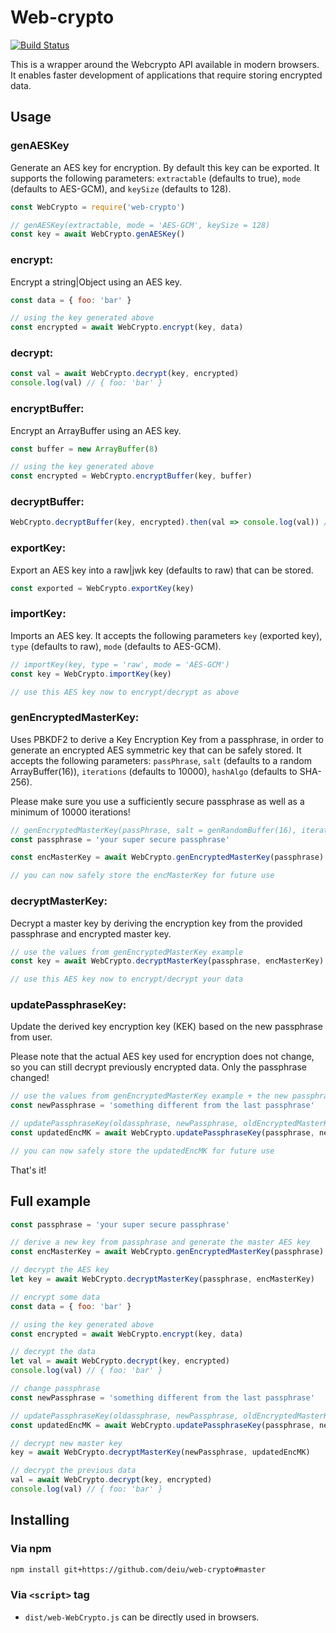 # Web-crypto

[![Build Status](https://travis-ci.org/deiu/web-crypto.svg?branch=master)](https://travis-ci.org/deiu/web-crypto)

This is a wrapper around the Webcrypto API available in modern browsers. It enables faster
development of applications that require storing encrypted data.

## Usage

### genAESKey

Generate an AES key for encryption. By default this key can be exported. It supports the
following parameters: `extractable` (defaults to true), `mode` (defaults to AES-GCM), and
`keySize` (defaults to 128).


```js
const WebCrypto = require('web-crypto')

// genAESKey(extractable, mode = 'AES-GCM', keySize = 128)
const key = await WebCrypto.genAESKey()
```

### encrypt:

Encrypt a string|Object using an AES key.

```js
const data = { foo: 'bar' }

// using the key generated above
const encrypted = await WebCrypto.encrypt(key, data)
```

### decrypt:

```js
const val = await WebCrypto.decrypt(key, encrypted)
console.log(val) // { foo: 'bar' }
```

### encryptBuffer:

Encrypt an ArrayBuffer using an AES key.

```js
const buffer = new ArrayBuffer(8)

// using the key generated above
const encrypted = WebCrypto.encryptBuffer(key, buffer)
```

### decryptBuffer:

```js
WebCrypto.decryptBuffer(key, encrypted).then(val => console.log(val)) // ArrayBuffer {}
```

### exportKey:

Export an AES key into a raw|jwk key (defaults to raw) that can be stored.

```js
const exported = WebCrypto.exportKey(key)
```

### importKey:

Imports an AES key. It accepts the following parameters `key` (exported key), `type` (defaults
to raw), `mode` (defaults to AES-GCM).

```js
// importKey(key, type = 'raw', mode = 'AES-GCM')
const key = WebCrypto.importKey(key)

// use this AES key now to encrypt/decrypt as above
```


### genEncryptedMasterKey:

Uses PBKDF2 to derive a Key Encryption Key from a passphrase, in order to generate an encrypted
AES symmetric key that can be safely stored. It accepts the following parameters: `passPhrase`,
`salt` (defaults to a random ArrayBuffer(16)), `iterations` (defaults to 10000), `hashAlgo`
(defaults to SHA-256).

Please make sure you use a sufficiently secure passphrase as well as a minimum of 10000 iterations!

```js
// genEncryptedMasterKey(passPhrase, salt = genRandomBuffer(16), iterations = 100000, hashAlgo = 'SHA-256')
const passphrase = 'your super secure passphrase'

const encMasterKey = await WebCrypto.genEncryptedMasterKey(passphrase)

// you can now safely store the encMasterKey for future use
```

### decryptMasterKey:

Decrypt a master key by deriving the encryption key from the provided passphrase and encrypted
master key.

```js
// use the values from genEncryptedMasterKey example
const key = await WebCrypto.decryptMasterKey(passphrase, encMasterKey)

// use this AES key now to encrypt/decrypt your data
```


### updatePassphraseKey:

Update the derived key encryption key (KEK) based on the new passphrase from user.

Please note that the actual AES key used for encryption does not change, so you can still
decrypt previously encrypted data. Only the passphrase changed!

```js
// use the values from genEncryptedMasterKey example + the new passphrase
const newPassphrase = 'something different from the last passphrase'

// updatePassphraseKey(oldassphrase, newPassphrase, oldEncryptedMasterKey)
const updatedEncMK = await WebCrypto.updatePassphraseKey(passphrase, newPassphrase, encMasterKey)

// you can now safely store the updatedEncMK for future use
```

That's it!


## Full example

```js
const passphrase = 'your super secure passphrase'

// derive a new key from passphrase and generate the master AES key
const encMasterKey = await WebCrypto.genEncryptedMasterKey(passphrase)

// decrypt the AES key
let key = await WebCrypto.decryptMasterKey(passphrase, encMasterKey)

// encrypt some data
const data = { foo: 'bar' }

// using the key generated above
const encrypted = await WebCrypto.encrypt(key, data)

// decrypt the data
let val = await WebCrypto.decrypt(key, encrypted)
console.log(val) // { foo: 'bar' }

// change passphrase
const newPassphrase = 'something different from the last passphrase'

// updatePassphraseKey(oldassphrase, newPassphrase, oldEncryptedMasterKey)
const updatedEncMK = await WebCrypto.updatePassphraseKey(passphrase, newPassphrase, encMasterKey)

// decrypt new master key
key = await WebCrypto.decryptMasterKey(newPassphrase, updatedEncMK)

// decrypt the previous data
val = await WebCrypto.decrypt(key, encrypted)
console.log(val) // { foo: 'bar' }
```


## Installing

### Via npm

```sh
npm install git+https://github.com/deiu/web-crypto#master
```

### Via `<script>` tag

* `dist/web-WebCrypto.js` can be directly used in browsers.

